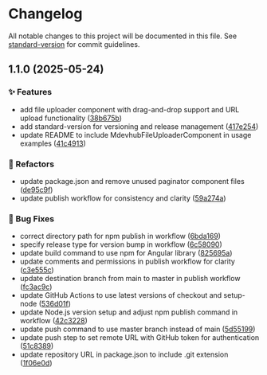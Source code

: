 # Changelog

All notable changes to this project will be documented in this file. See [standard-version](https://github.com/conventional-changelog/standard-version) for commit guidelines.

## 1.1.0 (2025-05-24)


### ✨ Features

* add file uploader component with drag-and-drop support and URL upload functionality ([38b675b](https://github.com/mayur-dahake/mdevhub-ui-lib/commit/38b675b0b32e91f6ce4d686bc6612ee78c3f9d38))
* add standard-version for versioning and release management ([417e254](https://github.com/mayur-dahake/mdevhub-ui-lib/commit/417e254e99e95f97e9ed244189016b673bfd8e4a))
* update README to include MdevhubFileUploaderComponent in usage examples ([41c4913](https://github.com/mayur-dahake/mdevhub-ui-lib/commit/41c4913fed9005a911afe0e3ab9b41e6bc32fd36))


### 🔨 Refactors

* update package.json and remove unused paginator component files ([de95c9f](https://github.com/mayur-dahake/mdevhub-ui-lib/commit/de95c9fa29811029057aceaac197e0a373a35984))
* update publish workflow for consistency and clarity ([59a274a](https://github.com/mayur-dahake/mdevhub-ui-lib/commit/59a274a0e81d7ed1d92c5b43e4e6ce9a83548433))


### 🐞 Bug Fixes

* correct directory path for npm publish in workflow ([6bda169](https://github.com/mayur-dahake/mdevhub-ui-lib/commit/6bda1691ae9ed4afe74ca4d609821ee936730107))
* specify release type for version bump in workflow ([6c58090](https://github.com/mayur-dahake/mdevhub-ui-lib/commit/6c58090c3b71001018f53eaddf3dd3e4d8f744c1))
* update build command to use npm for Angular library ([825695a](https://github.com/mayur-dahake/mdevhub-ui-lib/commit/825695a948f67c81f7dd419b67316eb6d528d885))
* update comments and permissions in publish workflow for clarity ([c3e555c](https://github.com/mayur-dahake/mdevhub-ui-lib/commit/c3e555c774b706408116cd0d80f43242e3bad4f7))
* update destination branch from main to master in publish workflow ([fc3ac9c](https://github.com/mayur-dahake/mdevhub-ui-lib/commit/fc3ac9c793c6511ec0d7129708ced1f396cb86ae))
* update GitHub Actions to use latest versions of checkout and setup-node ([536d01f](https://github.com/mayur-dahake/mdevhub-ui-lib/commit/536d01f769e14259c0ec68ef133a8c062df58c96))
* update Node.js version setup and adjust npm publish command in workflow ([42c3228](https://github.com/mayur-dahake/mdevhub-ui-lib/commit/42c32280eaafca26ac3fc1417eb56ef495871b9a))
* update push command to use master branch instead of main ([5d55199](https://github.com/mayur-dahake/mdevhub-ui-lib/commit/5d5519961deb0b17ae26e5202ac655d150c02f7b))
* update push step to set remote URL with GitHub token for authentication ([51c8389](https://github.com/mayur-dahake/mdevhub-ui-lib/commit/51c838926f8d69a4f75b3a707f098a6f844572a5))
* update repository URL in package.json to include .git extension ([1f06e0d](https://github.com/mayur-dahake/mdevhub-ui-lib/commit/1f06e0dcc6cf383c77a271a442055c3fe44e8a3b))
